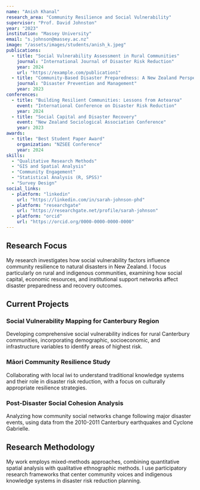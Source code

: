 ```yaml
---
name: "Anish Khanal"
research_area: "Community Resilience and Social Vulnerability"
supervisor: "Prof. David Johnston"
year: "2023"
institution: "Massey University"
email: "s.johnson@massey.ac.nz"
image: "/assets/images/students/anish_k.jpeg"
publications:
  - title: "Social Vulnerability Assessment in Rural Communities"
    journal: "International Journal of Disaster Risk Reduction"
    year: 2024
    url: "https://example.com/publication1"
  - title: "Community-Based Disaster Preparedness: A New Zealand Perspective"
    journal: "Disaster Prevention and Management"
    year: 2023
conferences:
  - title: "Building Resilient Communities: Lessons from Aotearoa"
    event: "International Conference on Disaster Risk Reduction"
    year: 2024
  - title: "Social Capital and Disaster Recovery"
    event: "New Zealand Sociological Association Conference"
    year: 2023
awards:
  - title: "Best Student Paper Award"
    organization: "NZSEE Conference"
    year: 2024
skills:
  - "Qualitative Research Methods"
  - "GIS and Spatial Analysis"
  - "Community Engagement"
  - "Statistical Analysis (R, SPSS)"
  - "Survey Design"
social_links:
  - platform: "linkedin"
    url: "https://linkedin.com/in/sarah-johnson-phd"
  - platform: "researchgate"
    url: "https://researchgate.net/profile/sarah-johnson"
  - platform: "orcid"
    url: "https://orcid.org/0000-0000-0000-0000"
---
```


## Research Focus

My research investigates how social vulnerability factors influence community resilience to natural disasters in New Zealand. I focus particularly on rural and indigenous communities, examining how social capital, economic resources, and institutional support networks affect disaster preparedness and recovery outcomes.

## Current Projects

### Social Vulnerability Mapping for Canterbury Region
Developing comprehensive social vulnerability indices for rural Canterbury communities, incorporating demographic, socioeconomic, and infrastructure variables to identify areas of highest risk.

### Māori Community Resilience Study
Collaborating with local iwi to understand traditional knowledge systems and their role in disaster risk reduction, with a focus on culturally appropriate resilience strategies.

### Post-Disaster Social Cohesion Analysis
Analyzing how community social networks change following major disaster events, using data from the 2010-2011 Canterbury earthquakes and Cyclone Gabrielle.

## Research Methodology

My work employs mixed-methods approaches, combining quantitative spatial analysis with qualitative ethnographic methods. I use participatory research frameworks that center community voices and indigenous knowledge systems in disaster risk reduction planning.
